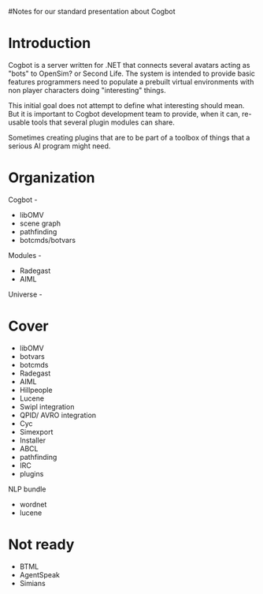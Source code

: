 #Notes for our standard presentation about Cogbot

# Introduction #

Cogbot is a server written for .NET that connects several avatars acting as "bots" to OpenSim? or Second Life. The system is intended to provide basic features programmers need to populate a prebuilt virtual environments with non player characters doing "interesting" things.

This initial goal does not attempt to define what interesting should mean. But it is important to Cogbot development team to provide, when it can, re-usable tools that several plugin modules can share.

Sometimes creating plugins that are to be part of a toolbox of things that a serious AI program might need.


# Organization #

Cogbot -
  * libOMV
  * scene graph
  * pathfinding
  * botcmds/botvars

Modules -

  * Radegast
  * AIML

Universe -



# Cover #

  * libOMV
  * botvars
  * botcmds
  * Radegast
  * AIML
  * Hillpeople
  * Lucene
  * Swipl integration
  * QPID/ AVRO integration
  * Cyc
  * Simexport
  * Installer
  * ABCL
  * pathfinding
  * IRC
  * plugins


NLP bundle

  * wordnet
  * lucene

# Not ready #

  * BTML
  * AgentSpeak
  * Simians